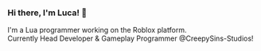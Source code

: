 ### Hi there, I'm Luca! 👋

I'm a Lua programmer working on the Roblox platform.<br>
Currently Head Developer & Gameplay Programmer @CreepySins-Studios!

